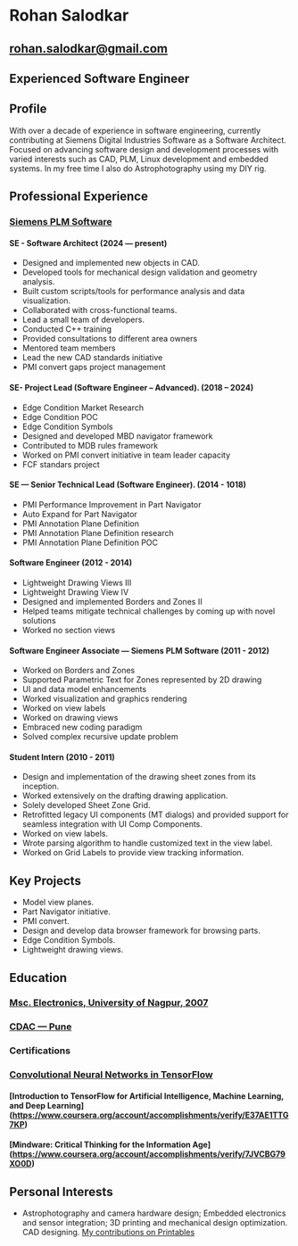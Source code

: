 # Rohan Salodkar

## <rohan.salodkar@gmail.com>

## Experienced Software Engineer

## Profile

With over a decade of experience in software engineering, currently contributing at Siemens Digital Industries Software as a Software Architect. Focused on advancing software design and development processes with varied interests such as CAD, PLM, Linux development and embedded systems. In my free time I also do Astrophotography using my DIY rig.

## Professional Experience

### [Siemens PLM Software](<https://www.sw.siemens.com/en-US/>)

#### SE - Software Architect (2024 — present)

- Designed and implemented new objects in CAD.
- Developed tools for mechanical design validation and geometry analysis.
- Built custom scripts/tools for performance analysis and data visualization.
- Collaborated with cross-functional teams.
- Lead a small team of developers.
- Conducted C++ training
- Provided consultations to different area owners
- Mentored team members
- Lead the new CAD standards initiative
- PMI convert gaps project management

#### SE- Project Lead (Software Engineer – Advanced). (2018 – 2024)

- Edge Condition Market Research
- Edge Condition POC
- Edge Condition Symbols
- Designed and developed MBD navigator framework
- Contributed to MDB rules framework
- Worked on PMI convert initiative in team leader capacity
- FCF standars project

#### SE — Senior Technical Lead (Software Engineer). (2014 - 1018)

- PMI Performance Improvement in Part Navigator
- Auto Expand for Part Navigator
- PMI Annotation Plane Definition
- PMI Annotation Plane Definition research
- PMI Annotation Plane Definition POC

#### Software Engineer (2012 - 2014)

- Lightweight Drawing Views III
- Lightweight Drawing View IV
- Designed and implemented Borders and Zones II
- Helped teams mitigate technical challenges by coming up with novel solutions
- Worked no section views

#### Software Engineer Associate — Siemens PLM Software (2011 - 2012)

- Worked on Borders and Zones
- Supported Parametric Text for Zones represented by 2D drawing
- UI and data model enhancements
- Worked visualization and graphics rendering
- Worked on view labels
- Worked on drawing views
- Embraced new coding paradigm
- Solved complex recursive update problem

#### Student Intern (2010 - 2011)

- Design and implementation of the drawing sheet zones from its inception.
- Worked extensively on the drafting drawing application.
- Solely developed Sheet Zone Grid.
- Retrofitted legacy UI components (MT dialogs) and provided support for seamless
integration with UI Comp Components.
- Worked on view labels.
- Wrote parsing algorithm to handle customized text in the view label.
- Worked on Grid Labels to provide view tracking information.

## Key Projects

- Model view planes.
- Part Navigator initiative.
- PMI convert.
- Design and develop data browser framework for browsing parts.
- Edge Condition Symbols.
- Lightweight drawing views.

## Education

### [Msc. Electronics, University of Nagpur, 2007](<https://nagpuruniversity.ac.in/>)

### [CDAC — Pune](<https://www.cdac.in/>)

### Certifications

### [Convolutional Neural Networks in TensorFlow](<https://www.coursera.org/account/accomplishments/verify/M6FFNN9NQRAJ>)

#### [Introduction to TensorFlow for Artificial Intelligence, Machine Learning, and Deep Learning] (<https://www.coursera.org/account/accomplishments/verify/E37AE1TTG7KP>)

#### [Mindware: Critical Thinking for the Information Age] (<https://www.coursera.org/account/accomplishments/verify/7JVCBG79XO0D>)

## Personal Interests

- Astrophotography and camera hardware design; Embedded electronics and sensor
integration; 3D printing and mechanical design optimization. CAD designing. [My contributions on Printables](<https://www.printables.com/@rohan5sep_2207991>)
